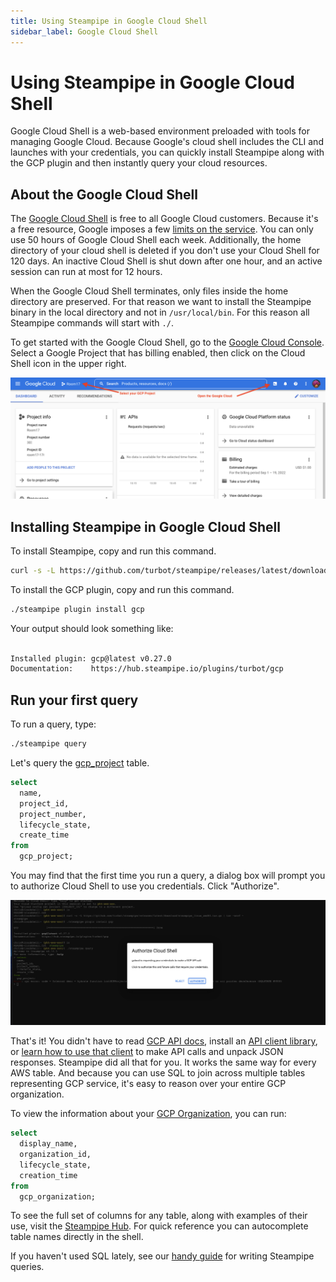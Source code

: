 ```yaml
---
title: Using Steampipe in Google Cloud Shell
sidebar_label: Google Cloud Shell
---
```


# Using Steampipe in Google Cloud Shell

Google Cloud Shell is a web-based environment preloaded with tools for managing Google Cloud.
Because Google's cloud shell includes the CLI and launches with your credentials, you can quickly install Steampipe along with the GCP plugin and then instantly query your cloud resources.


## About the Google Cloud Shell
The [Google Cloud Shell](https://cloud.google.com/shell) is free to all Google Cloud customers. Because it's a free resource, Google imposes a few [limits on the service](https://cloud.google.com/shell/docs/quotas-limits). You can only use 50 hours of Google Cloud Shell each week. Additionally, the home directory of your cloud shell is deleted if you don't use your Cloud Shell for 120 days. An inactive Cloud Shell is shut down after one hour, and an active session can run at most for 12 hours.

When the Google Cloud Shell terminates, only files inside the home directory are preserved. For that reason we want to install the Steampipe binary in the local directory and not in `/usr/local/bin`. For this reason all Steampipe commands will start with `./`.

To get started with the Google Cloud Shell, go to the [Google Cloud Console](https://console.cloud.google.com/). Select a Google Project that has billing enabled, then click on the Cloud Shell icon in the upper right.

!["Google Cloud Screenshot showing project selection and location of the Google Cloud Shell icon"](/images/docs/cloudshells/GCP_Cloud_Shell.png)


## Installing Steampipe in Google Cloud Shell

To install Steampipe, copy and run this command.
```bash
curl -s -L https://github.com/turbot/steampipe/releases/latest/download/steampipe_linux_amd64.tar.gz | tar -xzf -
```

To install the GCP plugin, copy and run this command.
```bash
./steampipe plugin install gcp
```

Your output should look something like:
```bash

Installed plugin: gcp@latest v0.27.0
Documentation:    https://hub.steampipe.io/plugins/turbot/gcp

```

## Run your first query

To run a query, type:
```bash
./steampipe query
```

Let's query the [gcp_project](https://hub.steampipe.io/plugins/turbot/gcp/tables/gcp_project) table.

```sql
select
  name,
  project_id,
  project_number,
  lifecycle_state,
  create_time
from
  gcp_project;
```

You may find that the first time you run a query, a dialog box will prompt you to authorize Cloud Shell to use you credentials. Click "Authorize".

!["Screenshot of Google prompting a user to Authorize Cloud Shell"](/images/docs/cloudshells/Authorize_GCP_CloudShell.png)

 That's it! You didn't have to read [GCP API docs](https://cloud.google.com/apis/docs/overview), install an [API client library](https://cloud.google.com/python/docs/reference), or [learn how to use that client](https://cloud.google.com/python/docs/reference) to make API calls and unpack JSON responses. Steampipe did all that for you. It works the same way for every AWS table. And because you can use SQL to join across multiple tables representing GCP service, it's easy to reason over your entire GCP organization.


To view the information about your [GCP Organization](https://hub.steampipe.io/plugins/turbot/gcp/tables/gcp_organization), you can run:

```sql
select
  display_name,
  organization_id,
  lifecycle_state,
  creation_time
from
  gcp_organization;
```

To see the full set of columns for any table, along with examples of their use, visit the [Steampipe Hub](https://hub.steampipe.io/plugins/turbot/gcp/tables). For quick reference you can autocomplete table names directly in the shell.


If you haven't used SQL lately, see our [handy guide](https://steampipe.io/docs/sql/steampipe-sql) for writing Steampipe queries.






